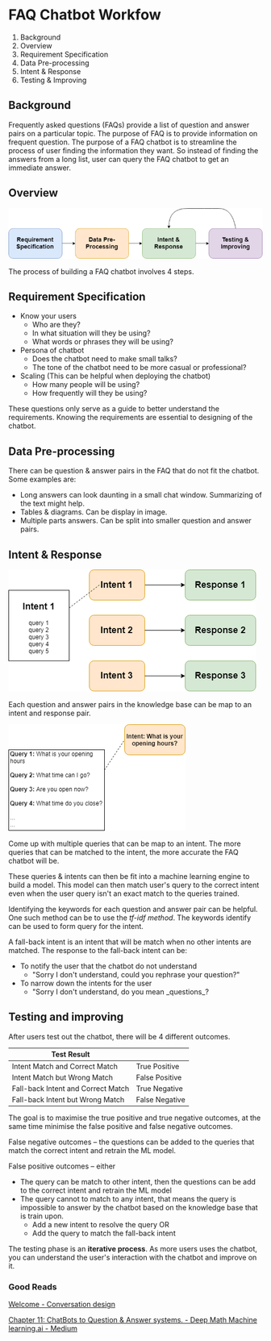 # FAQ Chatbot Workfow

1. Background
2. Overview
3. Requirement Specification
4. Data Pre-processing
5. Intent &amp; Response
6. Testing &amp; Improving

## Background

Frequently asked questions (FAQs) provide a list of question and answer pairs on a particular topic. The purpose of FAQ is to provide information on frequent question. The purpose of a FAQ chatbot is to streamline the process of user finding the information they want. So instead of finding the answers from a long list, user can query the FAQ chatbot to get an immediate answer.

## Overview

![Overview](Overview.png)

The process of building a FAQ chatbot involves 4 steps.

## Requirement Specification

- Know your users
  - Who are they?
  - In what situation will they be using?
  - What words or phrases they will be using?
- Persona of chatbot
  - Does the chatbot need to make small talks?
  - The tone of the chatbot need to be more casual or professional?
- Scaling (This can be helpful when deploying the chatbot)
  - How many people will be using?
  - How frequently will they be using?

These questions only serve as a guide to better understand the requirements. Knowing the requirements are essential to designing of the chatbot.

## Data Pre-processing

There can be question &amp; answer pairs in the FAQ that do not fit the chatbot. Some examples are:

- Long answers can look daunting in a small chat window. Summarizing of the text might help.
- Tables &amp; diagrams. Can be display in image.
- Multiple parts answers. Can be split into smaller question and answer pairs.

## Intent &amp; Response

![intent and response](intent&response.png)

Each question and answer pairs in the knowledge base can be map to an intent and response pair.

![intent example](intent_example.png)

Come up with multiple queries that can be map to an intent. The more queries that can be matched to the intent, the more accurate the FAQ chatbot will be.

These queries &amp; intents can then be fit into a machine learning engine to build a model. This model can then match user&#39;s query to the correct intent even when the user query isn&#39;t an exact match to the queries trained.

Identifying the keywords for each question and answer pair can be helpful. One such method can be to use the _tf-idf method_. The keywords identify can be used to form query for the intent.

A fall-back intent is an intent that will be match when no other intents are matched. The response to the fall-back intent can be:

- To notify the user that the chatbot do not understand
  - &quot;Sorry I don&#39;t understand, could you rephrase your question?&quot;
- To narrow down the intents for the user
  - &quot;Sorry I don&#39;t understand, do you mean \_questions\_?

## Testing and improving

After users test out the chatbot, there will be 4 different outcomes.

| Test Result||
|--|--|
| Intent Match and Correct Match | True Positive |
| Intent Match but Wrong Match | False Positive |
| Fall-back Intent and Correct Match | True Negative |
| Fall-back Intent but Wrong Match | False Negative |

The goal is to maximise the true positive and true negative outcomes, at the same time minimise the false positive and false negative outcomes.

False negative outcomes – the questions can be added to the queries that match the correct intent and retrain the ML model.

False positive outcomes – either

- The query can be match to other intent, then the questions can be add to the correct intent and retrain the ML model
- The query cannot to match to any intent, that means the query is impossible to answer by the chatbot based on the knowledge base that is train upon.
	- Add a new intent to resolve the query OR
	- Add the query to match the fall-back intent

The testing phase is an **iterative process**. As more users uses the chatbot, you can understand the user&#39;s interaction with the chatbot and improve on it.

### Good Reads

[Welcome - Conversation design](https://designguidelines.withgoogle.com/conversation/)

[Chapter 11: ChatBots to Que](https://medium.com/deep-math-machine-learning-ai/chapter-11-chatbots-to-question-answer-systems-e06c648ac22a)[stion &amp; Answer systems. - Deep Math Machine learning.ai - Medium](https://medium.com/deep-math-machine-learning-ai/chapter-11-chatbots-to-question-answer-systems-e06c648ac22a)
